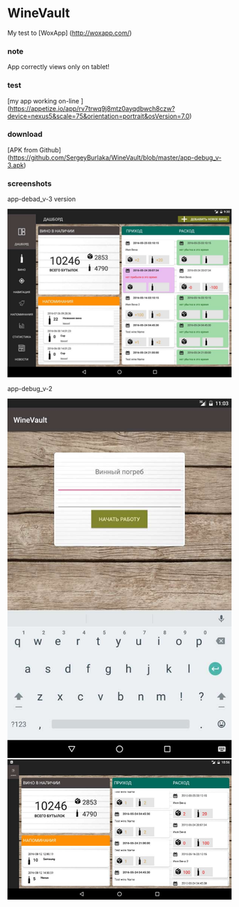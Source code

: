 # WineVault

 My test to [WoxApp] (http://woxapp.com/) 

### note

 App correctly views only on tablet!

### test

[my app working on-line ] (https://appetize.io/app/rv7trwq9j8mtz0ayqdbwch8czw?device=nexus5&scale=75&orientation=portrait&osVersion=7.0) 

### download

[APK from Github] (https://github.com/SergeyBurlaka/WineVault/blob/master/app-debug_v-3.apk)  

### screenshots

app-debad_v-3 version

<imgg src="https://github.com/SergeyBurlaka/WineVault/blob/master/img/2016-10-24%2011-57-51%20Screenshot_1.jpg">

<img src="https://github.com/SergeyBurlaka/WineVault/blob/master/img/2016-10-24%2014-40-04%20Screenshot_2.jpg">

app-debug_v-2

<img src="https://github.com/SergeyBurlaka/WineVault/blob/master/img/onTabletEnter.jpg" >

<img src="https://github.com/SergeyBurlaka/WineVault/blob/master/img/onTablet.jpg" >


